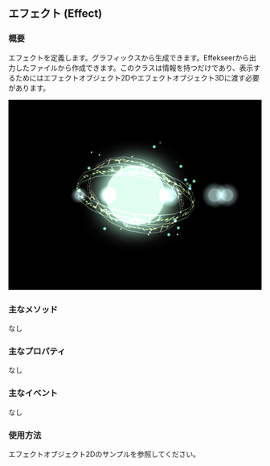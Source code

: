 ﻿## エフェクト (Effect)

### 概要

エフェクトを定義します。グラフィックスから生成できます。Effekseerから出力したファイルから作成できます。このクラスは情報を持つだけであり、表示するためにはエフェクトオブジェクト2Dやエフェクトオブジェクト3Dに渡す必要があります。

![エフェクト](img/Effect.png)

### 主なメソッド

なし

### 主なプロパティ

なし

### 主なイベント

なし

### 使用方法

エフェクトオブジェクト2Dのサンプルを参照してください。
